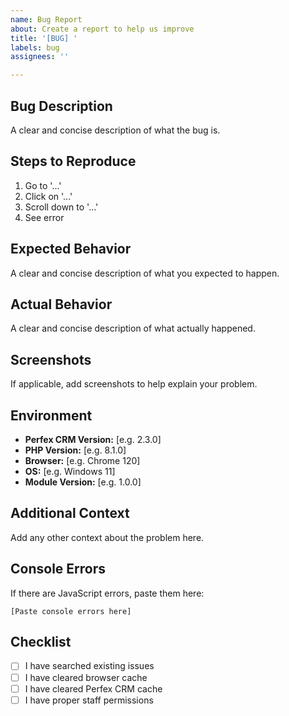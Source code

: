 ```yaml
---
name: Bug Report
about: Create a report to help us improve
title: '[BUG] '
labels: bug
assignees: ''

---
```


## Bug Description
A clear and concise description of what the bug is.

## Steps to Reproduce
1. Go to '...'
2. Click on '...'
3. Scroll down to '...'
4. See error

## Expected Behavior
A clear and concise description of what you expected to happen.

## Actual Behavior
A clear and concise description of what actually happened.

## Screenshots
If applicable, add screenshots to help explain your problem.

## Environment
- **Perfex CRM Version:** [e.g. 2.3.0]
- **PHP Version:** [e.g. 8.1.0]
- **Browser:** [e.g. Chrome 120]
- **OS:** [e.g. Windows 11]
- **Module Version:** [e.g. 1.0.0]

## Additional Context
Add any other context about the problem here.

## Console Errors
If there are JavaScript errors, paste them here:
```
[Paste console errors here]
```

## Checklist
- [ ] I have searched existing issues
- [ ] I have cleared browser cache
- [ ] I have cleared Perfex CRM cache
- [ ] I have proper staff permissions
